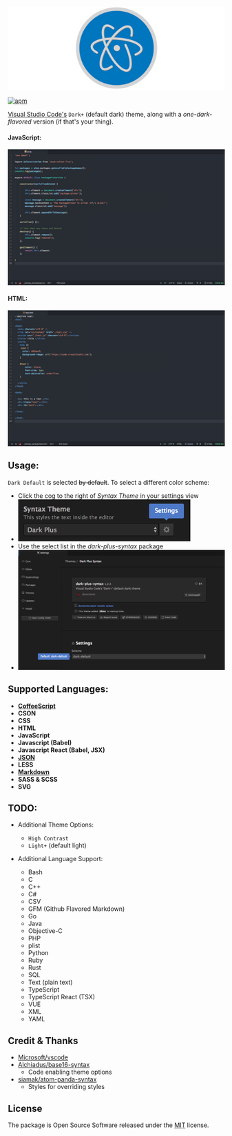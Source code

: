 ![atom-vscode](https://raw.githubusercontent.com/dunstontc/atom-vscode-syntax/refactor/images/atom-vscode-banner.png)
<!-- # dark-plus-syntax -->
[![apm](https://img.shields.io/apm/v/dark-plus-syntax.svg)](https://atom.io/themes/dark-plus-syntax)


[Visual Studio Code's](https://github.com/Microsoft/vscode/) `Dark+` (default dark) theme, along with a _one-dark-flavored_ version (if that's your thing).<br>


#### JavaScript:
![screenshot](https://raw.githubusercontent.com/dunstontc/atom-vscode-syntax/master/images/js1.png)


#### HTML:
![html](https://raw.githubusercontent.com/dunstontc/atom-vscode-syntax/master/images/html.png)


## Usage:
`Dark Default` is selected ~~by default~~. To select a different color scheme:
- Click the cog to the right of _Syntax Theme_ in your settings view
- ![settings-view](https://raw.githubusercontent.com/dunstontc/atom-vscode-syntax/refactor/images/usage-1.png)
- Use the select list in the _dark-plus-syntax_ package
- ![dark-plus-settings](https://raw.githubusercontent.com/dunstontc/atom-vscode-syntax/refactor/images/usage-3.png)


## Supported Languages:
- [__CoffeeScript__](https://raw.githubusercontent.com/dunstontc/atom-vscode-syntax/master/images/coffee.png)
- __CSON__
- __CSS__
- __HTML__
- __JavaScript__
- __Javascript (Babel)__
- __Javascript React (Babel, JSX)__
- [__JSON__](https://raw.githubusercontent.com/dunstontc/atom-vscode-syntax/master/images/json.png)
- __LESS__
- [__Markdown__](https://raw.githubusercontent.com/dunstontc/atom-vscode-syntax/master/images/markdown.png)
- __SASS & SCSS__
- __SVG__


## TODO:

- Additional Theme Options:
  - `High Contrast`
  - `Light+` (default light)


- Additional Language Support:
  - Bash
  - C
  - C++
  - C#
  - CSV
  - GFM (Github Flavored Markdown)
  - Go
  <!-- - Handlebars -->
  <!-- - Jade/Pug -->
  - Java
  - Objective-C
  - PHP
  - plist
  - Python
  - Ruby
  - Rust
  - SQL
  <!-- - Stylus -->
  - Text (plain text)
  - TypeScript
  - TypeScript React (TSX)
  - VUE
  - XML
  - YAML


## Credit & Thanks
- [Microsoft/vscode](https://github.com/Microsoft/vscode)
- [Alchiadus/base16-syntax](https://github.com/Alchiadus/base16-syntax)
  - Code enabling theme options
- [siamak/atom-panda-syntax](https://github.com/siamak/atom-panda-syntax)
  - Styles for overriding styles
<!-- - [highlight.js](https://highlightjs.org/) -->


## License
The package is Open Source Software released under the [MIT](https://github.com/dunstontc/atom-vscode-syntax/blob/master/LICENSE.md) license.
